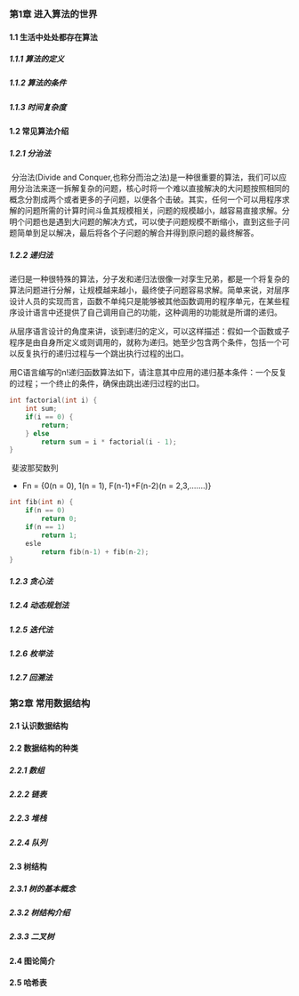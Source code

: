 ### 第1章	进入算法的世界

#### 1.1 生活中处处都存在算法

##### 1.1.1 算法的定义

##### 1.1.2 算法的条件

##### 1.1.3 时间复杂度

#### 1.2 常见算法介绍

##### 1.2.1 分治法

​	分治法(Divide and Conquer,也称分而治之法)是一种很重要的算法，我们可以应用分治法来逐一拆解复杂的问题，核心时将一个难以直接解决的大问题按照相同的概念分割成两个或者更多的子问题，以便各个击破。其实，任何一个可以用程序求解的问题所需的计算时间斗鱼其规模相关，问题的规模越小，越容易直接求解。分明个问题也是遇到大问题的解决方式，可以使子问题规模不断缩小，直到这些子问题简单到足以解决，最后将各个子问题的解合并得到原问题的最终解答。

##### 1.2.2 递归法

​	递归是一种很特殊的算法，分子发和递归法很像一对孪生兄弟，都是一个将复杂的算法问题进行分解，让规模越来越小，最终使子问题容易求解。简单来说，对层序设计人员的实现而言，函数不单纯只是能够被其他函数调用的程序单元，在某些程序设计语言中还提供了自己调用自己的功能，这种调用的功能就是所谓的递归。

​	从层序语言设计的角度来讲，谈到递归的定义，可以这样描述：假如一个函数或子程序是由自身所定义或则调用的，就称为递归。她至少包含两个条件，包括一个可以反复执行的递归过程与一个跳出执行过程的出口。

​	用C语言编写的n!递归函数算法如下，请注意其中应用的递归基本条件：一个反复的过程；一个终止的条件，确保由跳出递归过程的出口。

```c
int factorial(int i) {
    int sum;
    if(i == 0) {
        return;
    } else
        return sum = i * factorial(i - 1);
}
```

​	斐波那契数列

* Fn = {0(n = 0), 1(n = 1), F(n-1)+F(n-2)(n = 2,3,.......)}

```c
int fib(int n) {
    if(n == 0)
        return 0;
    if(n == 1)
        return 1;
    esle
        return fib(n-1) + fib(n-2);
}
```



##### 1.2.3 贪心法

##### 1.2.4 动态规划法

##### 1.2.5 迭代法

##### 1.2.6 枚举法

##### 1.2.7 回溯法

### 第2章 常用数据结构

#### 2.1 认识数据结构

#### 2.2 数据结构的种类

##### 2.2.1 数组

##### 2.2.2 链表

##### 2.2.3 堆栈

##### 2.2.4 队列

#### 2.3 树结构

##### 2.3.1 树的基本概念

##### 2.3.2 树结构介绍

##### 2.3.3 二叉树

#### 2.4 图论简介

#### 2.5 哈希表